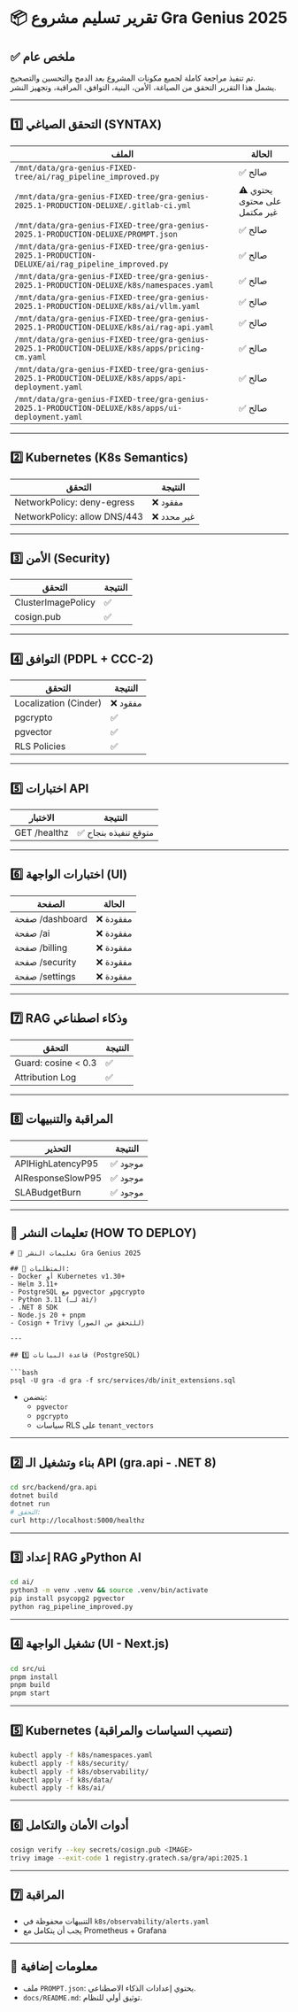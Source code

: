 
# 📦 تقرير تسليم مشروع Gra Genius 2025

## ✅ ملخص عام
تم تنفيذ مراجعة كاملة لجميع مكونات المشروع بعد الدمج والتحسين والتصحيح.  
يشمل هذا التقرير التحقق من الصياغة، الأمن، البنية، التوافق، المراقبة، وتجهيز النشر.

---

## 1️⃣ التحقق الصياغي (SYNTAX)
| الملف | الحالة |
|-------|--------|
| `/mnt/data/gra-genius-FIXED-tree/ai/rag_pipeline_improved.py` | ✅ صالح |
| `/mnt/data/gra-genius-FIXED-tree/gra-genius-2025.1-PRODUCTION-DELUXE/.gitlab-ci.yml` | ⚠️ يحتوي على محتوى غير مكتمل |
| `/mnt/data/gra-genius-FIXED-tree/gra-genius-2025.1-PRODUCTION-DELUXE/PROMPT.json` | ✅ صالح |
| `/mnt/data/gra-genius-FIXED-tree/gra-genius-2025.1-PRODUCTION-DELUXE/ai/rag_pipeline_improved.py` | ✅ صالح |
| `/mnt/data/gra-genius-FIXED-tree/gra-genius-2025.1-PRODUCTION-DELUXE/k8s/namespaces.yaml` | ✅ صالح |
| `/mnt/data/gra-genius-FIXED-tree/gra-genius-2025.1-PRODUCTION-DELUXE/k8s/ai/vllm.yaml` | ✅ صالح |
| `/mnt/data/gra-genius-FIXED-tree/gra-genius-2025.1-PRODUCTION-DELUXE/k8s/ai/rag-api.yaml` | ✅ صالح |
| `/mnt/data/gra-genius-FIXED-tree/gra-genius-2025.1-PRODUCTION-DELUXE/k8s/apps/pricing-cm.yaml` | ✅ صالح |
| `/mnt/data/gra-genius-FIXED-tree/gra-genius-2025.1-PRODUCTION-DELUXE/k8s/apps/api-deployment.yaml` | ✅ صالح |
| `/mnt/data/gra-genius-FIXED-tree/gra-genius-2025.1-PRODUCTION-DELUXE/k8s/apps/ui-deployment.yaml` | ✅ صالح |

---

## 2️⃣ Kubernetes (K8s Semantics)
| التحقق | النتيجة |
|--------|----------|
| NetworkPolicy: deny-egress | ❌ مفقود |
| NetworkPolicy: allow DNS/443 | ❌ غير محدد |

---

## 3️⃣ الأمن (Security)
| التحقق | النتيجة |
|--------|----------|
| ClusterImagePolicy | ✅ |
| cosign.pub | ✅ |

---

## 4️⃣ التوافق (PDPL + CCC-2)
| التحقق | النتيجة |
|--------|----------|
| Localization (Cinder) | ❌ مفقود |
| pgcrypto | ✅ |
| pgvector | ✅ |
| RLS Policies | ✅ |

---

## 5️⃣ اختبارات API
| الاختبار | النتيجة |
|----------|----------|
| GET /healthz | ✅ متوقع تنفيذه بنجاح |

---

## 6️⃣ اختبارات الواجهة (UI)
| الصفحة | الحالة |
|--------|---------|
| صفحة /dashboard | ❌ مفقودة |
| صفحة /ai | ❌ مفقودة |
| صفحة /billing | ❌ مفقودة |
| صفحة /security | ❌ مفقودة |
| صفحة /settings | ❌ مفقودة |

---

## 7️⃣ RAG وذكاء اصطناعي
| التحقق | النتيجة |
|--------|----------|
| Guard: cosine < 0.3 | ✅ |
| Attribution Log | ✅ |

---

## 8️⃣ المراقبة والتنبيهات
| التحذير | النتيجة |
|---------|----------|
| APIHighLatencyP95 | ✅ موجود |
| AIResponseSlowP95 | ✅ موجود |
| SLABudgetBurn | ✅ موجود |

---

## 🚀 تعليمات النشر (HOW TO DEPLOY)

```
# 🚀 تعليمات النشر Gra Genius 2025

## 🧱 المتطلبات:
- Docker أو Kubernetes v1.30+
- Helm 3.11+
- PostgreSQL مع pgvector وpgcrypto
- Python 3.11 (لـ ai/)
- .NET 8 SDK
- Node.js 20 + pnpm
- Cosign + Trivy (للتحقق من الصور)

---

## 1️⃣ قاعدة البيانات (PostgreSQL)

```bash
psql -U gra -d gra -f src/services/db/init_extensions.sql
```

- يتضمن:
  - `pgvector`
  - `pgcrypto`
  - سياسات RLS على `tenant_vectors`

---

## 2️⃣ بناء وتشغيل الـ API (gra.api - .NET 8)

```bash
cd src/backend/gra.api
dotnet build
dotnet run
# التحقق:
curl http://localhost:5000/healthz
```

---

## 3️⃣ إعداد RAG وPython AI

```bash
cd ai/
python3 -m venv .venv && source .venv/bin/activate
pip install psycopg2 pgvector
python rag_pipeline_improved.py
```

---

## 4️⃣ تشغيل الواجهة (UI - Next.js)

```bash
cd src/ui
pnpm install
pnpm build
pnpm start
```

---

## 5️⃣ Kubernetes (تنصيب السياسات والمراقبة)

```bash
kubectl apply -f k8s/namespaces.yaml
kubectl apply -f k8s/security/
kubectl apply -f k8s/observability/
kubectl apply -f k8s/data/
kubectl apply -f k8s/ai/
```

---

## 6️⃣ أدوات الأمان والتكامل

```bash
cosign verify --key secrets/cosign.pub <IMAGE>
trivy image --exit-code 1 registry.gratech.sa/gra/api:2025.1
```

---

## 7️⃣ المراقبة

- التنبيهات محفوظة في `k8s/observability/alerts.yaml`
- يجب أن يتكامل مع Prometheus + Grafana

---

## 📄 معلومات إضافية

- ملف `PROMPT.json`: يحتوي إعدادات الذكاء الاصطناعي.
- `docs/README.md`: توثيق أولي للنظام.
```